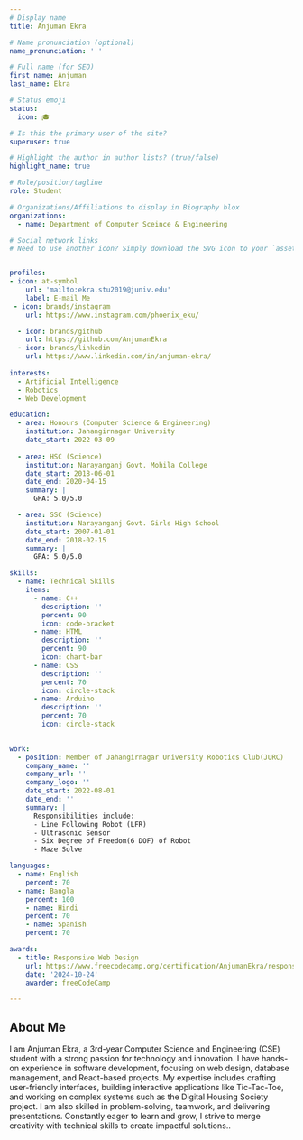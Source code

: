 ```yaml
---
# Display name
title: Anjuman Ekra

# Name pronunciation (optional)
name_pronunciation: ' '

# Full name (for SEO)
first_name: Anjuman 
last_name: Ekra

# Status emoji
status:
  icon: 🎓

# Is this the primary user of the site?
superuser: true

# Highlight the author in author lists? (true/false)
highlight_name: true

# Role/position/tagline
role: Student

# Organizations/Affiliations to display in Biography blox
organizations:
  - name: Department of Computer Sceince & Engineering

# Social network links
# Need to use another icon? Simply download the SVG icon to your `assets/media/icons/` folder.


profiles:
- icon: at-symbol
    url: 'mailto:ekra.stu2019@juniv.edu'
    label: E-mail Me
 - icon: brands/instagram
    url: https://www.instagram.com/phoenix_eku/

  - icon: brands/github
    url: https://github.com/AnjumanEkra
  - icon: brands/linkedin
    url: https://www.linkedin.com/in/anjuman-ekra/
 
interests:
  - Artificial Intelligence
  - Robotics
  - Web Development 

education:
  - area: Honours (Computer Science & Engineering)
    institution: Jahangirnagar University
    date_start: 2022-03-09
  
  - area: HSC (Science) 
    institution: Narayanganj Govt. Mohila College
    date_start: 2018-06-01
    date_end: 2020-04-15
    summary: |
      GPA: 5.0/5.0

  - area: SSC (Science)
    institution: Narayanganj Govt. Girls High School
    date_start: 2007-01-01
    date_end: 2018-02-15
    summary: |
      GPA: 5.0/5.0

skills:
  - name: Technical Skills
    items:
      - name: C++
        description: ''
        percent: 90
        icon: code-bracket
      - name: HTML
        description: ''
        percent: 90
        icon: chart-bar
      - name: CSS
        description: ''
        percent: 70
        icon: circle-stack   
      - name: Arduino
        description: ''
        percent: 70
        icon: circle-stack   
  

work:
  - position: Member of Jahangirnagar University Robotics Club(JURC)
    company_name: ''
    company_url: ''
    company_logo: ''
    date_start: 2022-08-01
    date_end: ''
    summary: |
      Responsibilities include:
      - Line Following Robot (LFR)
      - Ultrasonic Sensor
      - Six Degree of Freedom(6 DOF) of Robot
      - Maze Solve  

languages:
  - name: English
    percent: 70
  - name: Bangla
    percent: 100
    - name: Hindi
    percent: 70
    - name: Spanish
    percent: 70

awards:
  - title: Responsive Web Design
    url: https://www.freecodecamp.org/certification/AnjumanEkra/responsive-web-design
    date: '2024-10-24'
    awarder: freeCodeCamp

---
```


## About Me

 
I am Anjuman Ekra, a 3rd-year Computer Science and Engineering (CSE) student with a strong passion for technology and innovation. I have hands-on experience in software development, focusing on web design, database management, and React-based projects. My expertise includes crafting user-friendly interfaces, building interactive applications like Tic-Tac-Toe, and working on complex systems such as the Digital Housing Society project. I am also skilled in problem-solving, teamwork, and delivering presentations. Constantly eager to learn and grow, I strive to merge creativity with technical skills to create impactful solutions..
